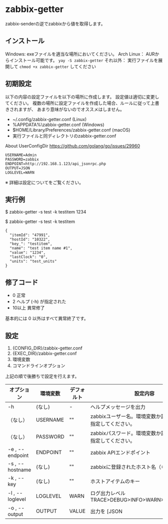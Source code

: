 # zabbix-getter

zabbix-senderの逆でzabbixから値を取得します。

## インストール

Windows: exeファイルを適当な場所においてください。
Arch Linux： AURからインストール可能です。 `yay -S zabbix-getter`
それ以外： 実行ファイルを展開して `chmod +x zabbix-getter` してください

## 初期設定

以下の内容の設定ファイルを以下の場所に作成します。
設定値は適切に変更してください。
複数の場所に設定ファイルを作成した場合、ルールに従って上書きされますが、
あまり意味がないのでオススメはしません。

* ~/.config/zabbix-getter.conf (Linux)
* %APPDATA%\zabbix-getter.conf (Windows)
* $HOME/Library/Preferences/zabbix-getter.conf (macOS)
* 実行ファイルと同ディレクトリのzabbix-getter.conf

About UserConfigDir
https://github.com/golang/go/issues/29960

```
USERNAME=Admin
PASSWORD=zabbix
ENDPOINT=http://192.168.1.123/api_jsonrpc.php
OUTPUT=JSON
LOGLEVEL=WARN
```

※ 詳細は設定についてをご覧ください。

## 実行例

$ zabbix-getter -s test -k testitem
1234

$ zabbix-getter -s test -k testitem

```
{
  "itemId": "47991",
  "hostId": "10322",
  "key_": "testitem",
  "name": "test item name #1",
  "value": "1234",
  "lastClock": "0",
  "units": "test_units"
}
```

## 修了コード

* 0 正常
* 2 ヘルプ (-h) が指定された
* 10以上 異常修了

基本的には 0 以外はすべて異常終了です。

## 設定

1. {CONFIG_DIR}/zabbix-getter.conf
2. {EXEC_DIR}/zabbix-getter.conf
3. 環境変数
4. コマンドラインオプション

上記の順で後勝ちで設定を行えます。

| オプション        | 環境変数   | デフォルト | 設定内容     | サンプル                              |
| --------------- | --------- | ---------| ------------ | ------------------------------------ |
| -h              | (なし)     | -        | ヘルプメッセージを出力                |  |
| （なし）          | USERNAME  | ""      | zabbixユーザー名。環境変数か設定ファイルで指定してください。 | Admin |
| （なし）          | PASSWORD  | ""      | zabbixパスワード。環境変数か設定ファイルで指定してください。 | zabbix |
| -e , --endpoint | ENDPOINT  | ""       | zabbix APIエンドポイント           | http://192.168.1.100/api_jsonrpc.php |
| -s , --hostname | (なし)     | ""       | zabbixに登録されたホスト名（キーの方） | testhost |
| -k , --key      | (なし)     | ""       | ホストアイテムのキー                 | system.hostname |
| -l , --loglevel | LOGLEVEL  | WARN     | ログ出力レベル TRACE>DEBUG>INFO>WARN>ERROR>FATAL | (CLI) -loglevel TRACE |
| -o , --output   | OUTPUT   | VALUE     | 出力を [JSON | VALUE] にする。VALUEは値のみ出力 | (CLI) -output JSON |

